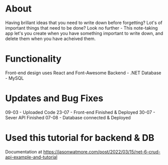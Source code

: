 # About
Having brillant ideas that you need to write down before forgetting? Lot's of important things that need to be done?
Look no further - This note-taking app let's you create when you have something important to write down, and delete them when you have acheived them. 

# Functionality
Front-end design uses React and Font-Awesome
Backend - .NET
Database - MySQL

# Updates and Bug Fixes
09-03 - Uploaded Code
23-07 - Front-end Finished & Deployed
30-07 - Sever API Finished
07-08 - Database connected & Deployed


# Used this tutorial for backend & DB
Documentation at https://jasonwatmore.com/post/2022/03/15/net-6-crud-api-example-and-tutorial
